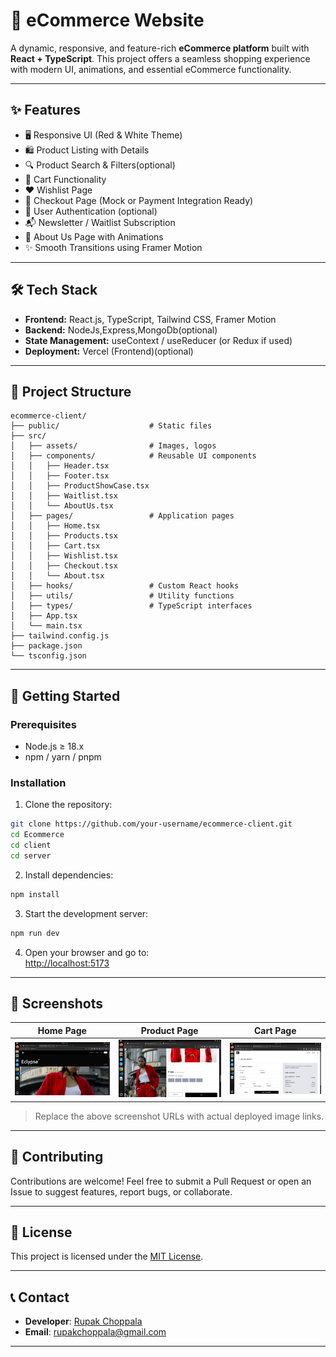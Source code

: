# 🛒 eCommerce Website

A dynamic, responsive, and feature-rich **eCommerce platform** built with **React + TypeScript**. This project offers a seamless shopping experience with modern UI, animations, and essential eCommerce functionality.

---

## ✨ Features

- 🖥️ Responsive UI (Red & White Theme)
- 🛍️ Product Listing with Details
- 🔍 Product Search & Filters(optional)
- 🛒 Cart Functionality
- ❤️ Wishlist Page
- 🧾 Checkout Page (Mock or Payment Integration Ready)
- 👤 User Authentication (optional)
- 📬 Newsletter / Waitlist Subscription
- 🎯 About Us Page with Animations
- ✨ Smooth Transitions using Framer Motion

---

## 🛠 Tech Stack

- **Frontend:** React.js, TypeScript, Tailwind CSS, Framer Motion
- **Backend:** NodeJs,Express,MongoDb(optional)
- **State Management:** useContext / useReducer (or Redux if used)
- **Deployment:** Vercel (Frontend)(optional)

---

## 📂 Project Structure

```plaintext
ecommerce-client/
├── public/                    # Static files
├── src/
│   ├── assets/                # Images, logos
│   ├── components/            # Reusable UI components
│   │   ├── Header.tsx
│   │   ├── Footer.tsx
│   │   ├── ProductShowCase.tsx
│   │   ├── Waitlist.tsx
│   │   └── AboutUs.tsx
│   ├── pages/                 # Application pages
│   │   ├── Home.tsx
│   │   ├── Products.tsx
│   │   ├── Cart.tsx
│   │   ├── Wishlist.tsx
│   │   ├── Checkout.tsx
│   │   └── About.tsx
│   ├── hooks/                 # Custom React hooks
│   ├── utils/                 # Utility functions
│   ├── types/                 # TypeScript interfaces
│   ├── App.tsx
│   └── main.tsx
├── tailwind.config.js
├── package.json
└── tsconfig.json
```

---

## 🚀 Getting Started

### Prerequisites

- Node.js ≥ 18.x
- npm / yarn / pnpm

### Installation

1. Clone the repository:

```bash
git clone https://github.com/your-username/ecommerce-client.git
cd Ecommerce
cd client
cd server
```

2. Install dependencies:

```bash
npm install
```

3. Start the development server:

```bash
npm run dev
```

4. Open your browser and go to:  
   [http://localhost:5173](http://localhost:5173)

---

## 📸 Screenshots

| Home Page | Product Page | Cart Page |
|:---------:|:------------:|:---------:|
| ![Home](https://github.com/rupakchoppala/Ecommerce/blob/main/client/public/Screenshot%20from%202025-05-28%2021-31-27.png) | ![Product](https://github.com/rupakchoppala/Ecommerce/blob/main/client/public/Screenshot%20from%202025-05-28%2021-31-43.png) | ![Cart](https://github.com/rupakchoppala/Ecommerce/blob/main/client/public/Screenshot%20from%202025-05-28%2021-30-41.png) |

> Replace the above screenshot URLs with actual deployed image links.

---

## 🙌 Contributing

Contributions are welcome! Feel free to submit a Pull Request or open an Issue to suggest features, report bugs, or collaborate.

---

## 📜 License

This project is licensed under the [MIT License](LICENSE).

---

## 📞 Contact

- **Developer**: [Rupak Choppala](https://www.linkedin.com/in/rupak-choppala-689659253)
- **Email**: [rupakchoppala@gmail.com](mailto:rupakchoppala@gmail.com)


---
